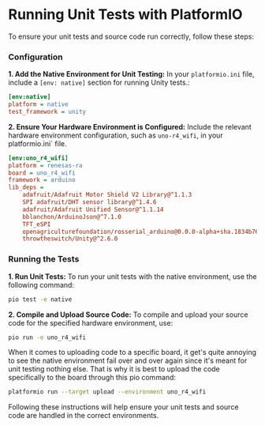 # Running Unit Tests with PlatformIO

To ensure your unit tests and source code run correctly, follow these steps:

### Configuration

**1. Add the Native Environment for Unit Testing:** In your `platformio.ini` file, include a `[env: native]` section for running Unity tests.:

```ini
[env:native]
platform = native
test_framework = unity
```

**2. Ensure Your Hardware Environment is Configured:** Include  the relevant hardware environment configuration, such as `uno-r4_wifi`, in your platformio.ini` file.

```ini
[env:uno_r4_wifi] 
platform = renesas-ra 
board = uno_r4_wifi 
framework = arduino 
lib_deps = 
    adafruit/Adafruit Motor Shield V2 Library@^1.1.3 
    SPI adafruit/DHT sensor library@^1.4.6 
    adafruit/Adafruit Unified Sensor@^1.1.14 
    bblanchon/ArduinoJson@^7.1.0 
    TFT_eSPI 
    openagriculturefoundation/rosserial_arduino@0.0.0-alpha+sha.1834b766b0 
    throwtheswitch/Unity@^2.6.0
```

### Running the Tests

**1. Run Unit Tests:** To run your unit tests with the native environment, use the following command:

```sh
pio test -e native
```

**2. Compile and Upload Source Code:** To compile and upload your source code for the specified hardware environment, use:

```sh
pio run -e uno_r4_wifi
```

When it comes to uploading code to a specific board, it get's quite annoying to see the native environment fail over and over again since it's meant for unit testing nothing else. That is why it is best to upload the code specifically to the board through this pio command:

```sh
platformio run --target upload --environment uno_r4_wifi
```

Following these instructions will help ensure your unit tests and source code are handled in the correct environments.
